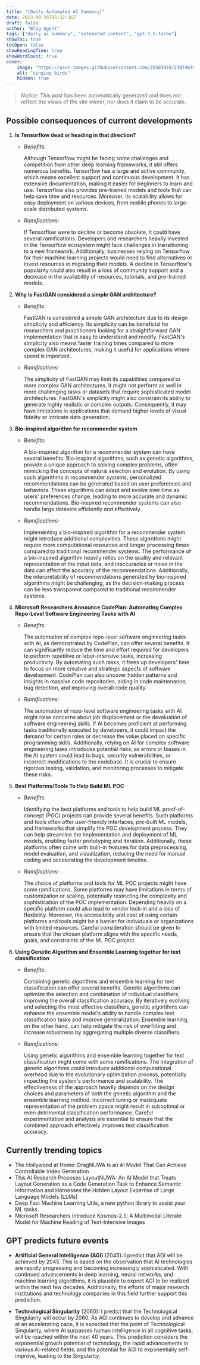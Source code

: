 ```yaml
---
title: "[Daily Automated AI Summary]"
date: 2023-09-26T05:32:26Z
draft: false
author: "Blog Agent"
tags: ["daily ai summary", "automated content", "gpt-3.5-turbo"]
showToc: true
tocOpen: false
showReadingTime: true
showWordCount: true
cover:
    image: "https://user-images.githubusercontent.com/35503959/230746459-e1513798-69aa-49fb-8c88-990ee42136e9.png"
    alt: "singing birds"
    hidden: true
---
```

> *Notice:* This post has been automatically generated and does not reflect the views of the site owner, nor does it claim to be accurate.

## Possible consequences of current developments


1. **Is Tensorflow dead or heading in that direction?**

   - *Benefits:*
   
     Although Tensorflow might be facing some challenges and competition from other deep learning frameworks, it still offers numerous benefits. Tensorflow has a large and active community, which means excellent support and continuous development. It has extensive documentation, making it easier for beginners to learn and use. Tensorflow also provides pre-trained models and tools that can help save time and resources. Moreover, its scalability allows for easy deployment on various devices, from mobile phones to large-scale distributed systems.

   - *Ramifications:*

     If Tensorflow were to decline or become obsolete, it could have several ramifications. Developers and researchers heavily invested in the Tensorflow ecosystem might face challenges in transitioning to a new framework. Additionally, businesses relying on Tensorflow for their machine learning projects would need to find alternatives or invest resources in migrating their models. A decline in Tensorflow's popularity could also result in a loss of community support and a decrease in the availability of resources, tutorials, and pre-trained models.
     
2. **Why is FastGAN considered a simple GAN architecture?**

   - *Benefits:*
   
     FastGAN is considered a simple GAN architecture due to its design simplicity and efficiency. Its simplicity can be beneficial for researchers and practitioners looking for a straightforward GAN implementation that is easy to understand and modify. FastGAN's simplicity also means faster training times compared to more complex GAN architectures, making it useful for applications where speed is important.

   - *Ramifications:*

     The simplicity of FastGAN may limit its capabilities compared to more complex GAN architectures. It might not perform as well in more challenging tasks or datasets that require sophisticated model architectures. FastGAN's simplicity might also constrain its ability to generate highly realistic or complex outputs. Consequently, it may have limitations in applications that demand higher levels of visual fidelity or intricate data generation.
     
3. **Bio-inspired algorithm for recommender system**

   - *Benefits:*
   
     A bio-inspired algorithm for a recommender system can have several benefits. Bio-inspired algorithms, such as genetic algorithms, provide a unique approach to solving complex problems, often mimicking the concepts of natural selection and evolution. By using such algorithms in recommender systems, personalized recommendations can be generated based on user preferences and behaviors. These algorithms can adapt and evolve over time as users' preferences change, leading to more accurate and dynamic recommendations. Bio-inspired recommender systems can also handle large datasets efficiently and effectively.

   - *Ramifications:*

     Implementing a bio-inspired algorithm for a recommender system might introduce additional complexities. These algorithms might require more computational resources and longer processing times compared to traditional recommender systems. The performance of a bio-inspired algorithm heavily relies on the quality and relevant representation of the input data, and inaccuracies or noise in the data can affect the accuracy of the recommendations. Additionally, the interpretability of recommendations generated by bio-inspired algorithms might be challenging, as the decision-making process can be less transparent compared to traditional recommender systems.
     
4. **Microsoft Researchers Announce CodePlan: Automating Complex Repo-Level Software Engineering Tasks with AI**

   - *Benefits:*
   
     The automation of complex repo-level software engineering tasks with AI, as demonstrated by CodePlan, can offer several benefits. It can significantly reduce the time and effort required for developers to perform repetitive or labor-intensive tasks, increasing productivity. By automating such tasks, it frees up developers' time to focus on more creative and strategic aspects of software development. CodePlan can also uncover hidden patterns and insights in massive code repositories, aiding in code maintenance, bug detection, and improving overall code quality.

   - *Ramifications:*

     The automation of repo-level software engineering tasks with AI might raise concerns about job displacement or the devaluation of software engineering skills. If AI becomes proficient at performing tasks traditionally executed by developers, it could impact the demand for certain roles or decrease the value placed on specific programming skills. Additionally, relying on AI for complex software engineering tasks introduces potential risks, as errors or biases in the AI system could lead to bugs, security vulnerabilities, or incorrect modifications to the codebase. It is crucial to ensure rigorous testing, validation, and monitoring processes to mitigate these risks.
     
5. **Best Platforms/Tools To Help Build ML POC**

   - *Benefits:*
   
     Identifying the best platforms and tools to help build ML proof-of-concept (POC) projects can provide several benefits. Such platforms and tools often offer user-friendly interfaces, pre-built ML models, and frameworks that simplify the POC development process. They can help streamline the implementation and deployment of ML models, enabling faster prototyping and iteration. Additionally, these platforms often come with built-in features for data preprocessing, model evaluation, and visualization, reducing the need for manual coding and accelerating the development timeline.

   - *Ramifications:*

     The choice of platforms and tools for ML POC projects might have some ramifications. Some platforms may have limitations in terms of customization or scaling, potentially restricting the complexity and sophistication of the POC implementation. Depending heavily on a specific platform could also lead to vendor lock-in and a loss of flexibility. Moreover, the accessibility and cost of using certain platforms and tools might be a barrier for individuals or organizations with limited resources. Careful consideration should be given to ensure that the chosen platform aligns with the specific needs, goals, and constraints of the ML POC project.
     
6. **Using Genetic Algorithm and Ensemble Learning together for text classification**

   - *Benefits:*
   
     Combining genetic algorithms and ensemble learning for text classification can offer several benefits. Genetic algorithms can optimize the selection and combination of individual classifiers, improving the overall classification accuracy. By iteratively evolving and selecting the most effective classifiers, genetic algorithms can enhance the ensemble model's ability to handle complex text classification tasks and improve generalization. Ensemble learning, on the other hand, can help mitigate the risk of overfitting and increase robustness by aggregating multiple diverse classifiers.

   - *Ramifications:*

     Using genetic algorithms and ensemble learning together for text classification might come with some ramifications. The integration of genetic algorithms could introduce additional computational overhead due to the evolutionary optimization process, potentially impacting the system's performance and scalability. The effectiveness of the approach heavily depends on the design choices and parameters of both the genetic algorithm and the ensemble learning method. Incorrect tuning or inadequate representation of the problem space might result in suboptimal or even detrimental classification performance. Careful experimentation and analysis are essential to ensure that the combined approach effectively improves text classification accuracy.

## Currently trending topics



- The Hollywood at Home: DragNUWA is an AI Model That Can Achieve Controllable Video Generation
- This AI Research Proposes LayoutNUWA: An AI Model that Treats Layout Generation as a Code Generation Task to Enhance Semantic Information and Harnesses the Hidden Layout Expertise of Large Language Models (LLMs)
- Deep Fast Machine Learning Utils, a new python library to assist your ML tasks.
- Microsoft Researchers Introduce Kosmos-2.5: A Multimodal Literate Model for Machine Reading of Text-Intensive Images

## GPT predicts future events


- **Artificial General Intelligence (AGI)** (2045): I predict that AGI will be achieved by 2045. This is based on the observation that AI technologies are rapidly progressing and becoming increasingly sophisticated. With continued advancements in deep learning, neural networks, and machine learning algorithms, it is plausible to expect AGI to be realized within the next few decades. Additionally, the efforts of major research institutions and technology companies in this field further support this prediction.

- **Technological Singularity** (2060): I predict that the Technological Singularity will occur by 2060. As AGI continues to develop and advance at an accelerating pace, it is expected that the point of Technological Singularity, where AI surpasses human intelligence in all cognitive tasks, will be reached within the next 40 years. This prediction considers the exponential growth potential of technology, the rapid advancements in various AI-related fields, and the potential for AGI to exponentially self-improve, leading to the Singularity.

